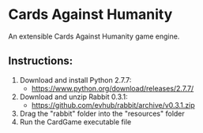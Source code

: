 Cards Against Humanity
======================

An extensible Cards Against Humanity game engine.

## Instructions:

1. Download and install Python 2.7.7:
	* https://www.python.org/download/releases/2.7.7/
2. Download and unzip Rabbit 0.3.1:
	* https://github.com/evhub/rabbit/archive/v0.3.1.zip
3. Drag the "rabbit" folder into the "resources" folder
4. Run the CardGame executable file

